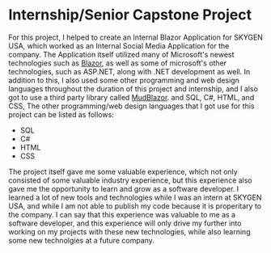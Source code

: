 # Internship/Senior Capstone Project

For this project, I helped to create an Internal Blazor Application for SKYGEN USA, which worked as an Internal Social Media Application for the company. The Application itself utilized many of Microsoft's newest technologies such as [Blazor](https://dotnet.microsoft.com/en-us/apps/aspnet/web-apps/blazor), as well as some of microsoft's other technologies, such as ASP.NET, along with .NET development as well. In addition to this, I also used some other programming and web design languages throughout the duration of this project and internship, and I also got to use a third party library called [MudBlazor](https://mudblazor.com/). and SQL, C#, HTML, and CSS, The other programming/web design languages that I got use for this project can be listed as follows:

* SQL
* C#
* HTML
* CSS

The project itself gave me some valuable experience, which not only consisted of some valuable industry experience, but this experience also gave me the opportunity to learn and grow as a software developer. I learned a lot of new tools and technologies while I was an intern at SKYGEN USA, and while I am not able to publish my code because it is properitary to the company. I can say that this experience was valuable to me as a software developer, and this experience will only drive my further into working on my projects with these new technologies, while also learning some new technolgies at a future company. 
